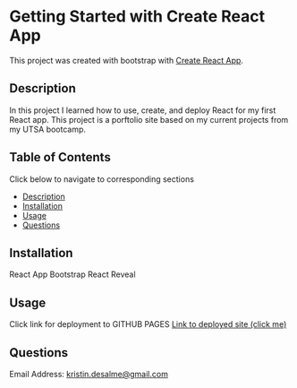 # Getting Started with Create React App

This project was created with bootstrap with [Create React App](https://github.com/facebook/create-react-app).

## Description
In this project I learned how to use, create, and deploy React for my first React app.  This project is a porftolio site based on my current projects from my UTSA bootcamp.  


## Table of Contents 
Click below to navigate to corresponding sections
- [Description](#description)
- [Installation](#installation)
- [Usage](#usage)
- [Questions](#questions)

## Installation
React App
Bootstrap
React Reveal

## Usage
Click link for deployment to GITHUB PAGES
<a href='https://kr1istin.github.io/React-Portfolio2/'>Link to deployed site (click me)</a>




## Questions 
Email Address:
<a href="mailto:kristin.desalme@gmail.com">kristin.desalme@gmail.com</a>

